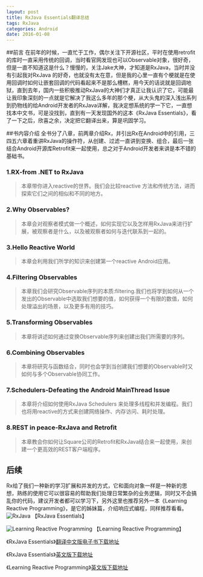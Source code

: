 ```yaml
---
layout: post
title: RxJava Essentials翻译总结
tags: RxJava
categories: Android
date: 2016-01-08
---
```

##前言
在前年的时候，一直忙于工作，偶尔关注下开源社区，平时在使用retrofit的库时一直采用传统的回调，当时看官网发现也可以Observable对象，很好奇，但是一直不知道这是什么？慢慢的，关注Jake大神，才知道是RxJava，当时并没有引起我对RxJava 的好奇，也就没有太在意，但是我的心里一直有个梗就是在使用回调时如何让嵌套回调的代码看起来不是那么槽糕，用今天的话说就是回调地狱，直到去年，国内一些积极推动RxJava的大神们才真正让我认识了它，可能最让我印象深刻的一点就是它解决了我这么多年的那个梗，从大头鬼的深入浅出系列到扔物线的给Android开发者的RxJava详解，我决定想系统的学一下它，一直想找本中文书，可是没找到，直到有一天发现国外的这本《RxJava Essentials》，看了一下之后，欣喜之余，决定把它翻译出来，算是巩固学习。

##书内容介绍
全书分了八章，前两章介绍Rx，并引出Rx在Android中的引用，三四五六章着重讲RxJava的操作符，从创建、过滤一直讲到变换、组合，最后一张结合Android开源库Retrofit来一起使用，总之对于Android开发者来讲是本不错的基础书。

### **1.RX-from .NET to RxJava**

> 本章带你进入reactive的世界。我们会比较reactive 方法和传统方法，进而探索它们之间的相似和不同的地方。

### **2.Why Observables?**

> 本章会对观察者模式做一个概述，如何实现它以及怎样用RxJava来进行扩展，被观察者是什么，以及被观察者如何与迭代联系到一起的。

### **3.Hello Reactive World**

> 本章会利用我们所学的知识来创建第一个reactive Android应用。

### **4.Filtering Observables**

> 本章我们会研究Observable序列的本质:filtering.我们也将学到如何从一个发出的Observable中选取我们想要的值，如何获得一个有限的数值，如何处理溢出的场景，以及更多有用的技巧。

### **5.Transforming Observables**

> 本章将讲述如何通过变换Observable序列来创建出我们所需要的序列。

### **6.Combining Observables**

> 本章将研究与函数结合，同时也会学到当创建我们想要的Observable时又如何与多个Observable协同工作。

### **7.Schedulers-Defeating the Android MainThread Issue**

> 本章将介绍如何使用RxJava Schedulers 来处理多线程和并发编程。我们也将用reactive的方式来创建网络操作、内存访问、耗时处理。

### **8.REST in peace-RxJava and Retrofit**

> 本章教会你如何让Square公司的Retrofit和RxJava结合来一起使用，来创建一个更高效的REST客户端程序。

## 后续
Rx给了我们一种新的学习扩展和并发的方式，它和面向对象一样是一种新的思想，熟练的使用它可以很容易的帮助我们处理日常繁杂的业务逻辑，同时又不会搞乱你的代码，建议开发者都可以学习下，另外这里也推荐另外一本《Learning Reactive Programming》，是它的姊妹篇，介绍响应式编程，同样推荐看看。
![RxJava](https://github.com/yuxingxin/RxJava-Essentials-CN/blob/master/images/rxjava.jpg)
【RxJava Essentials】

![Learning Reactive Programming](https://tva1.sinaimg.cn/large/e6c9d24ely1h58t0ygq91j20u0110gr9.jpg)
【Learning Reactive Programming】

《RxJava Essentials》[翻译中文版电子书下载地址](https://www.gitbook.com/book/yuxingxin/rxjava-essentials-cn/)

《RxJava Essentials》[英文版下载地址](http://vdisk.weibo.com/s/CeH3i0tfvZMVq)

《Learning Reactive Programming》[英文版下载地址](http://vdisk.weibo.com/s/CeH3i0tfvZMfT)
